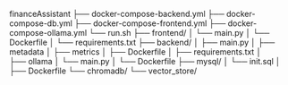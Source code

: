 financeAssistant
├── docker-compose-backend.yml
├── docker-compose-db.yml
├── docker-compose-frontend.yml
├── docker-compose-ollama.yml
└── run.sh
├── frontend/
│   └── main.py
│   └── Dockerfile
│   └── requirements.txt
├── backend/
│   ├── main.py
│   ├── metadata
│   ├── metrics
│   ├── Dockerfile
│   ├── requirements.txt
│   
├── ollama
│   └── main.py
│   └── Dockerfile
├── mysql/
│   └── init.sql
│   ├── Dockerfile
└── chromadb/
    └── vector_store/
